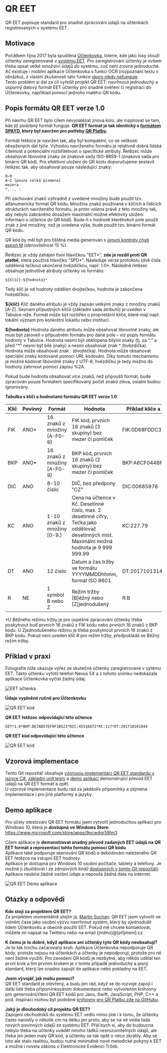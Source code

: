 QR EET
======

QR EET popisuje standard pro snadné zpracování údajů na účtenkách registrovaných v systému EET.

Motivace
-------

Počátkem října 2017 byla spuštěna [Účtenkovka](https://www.uctenkovka.cz/), loterie, kde jako losy slouží účtenky zaregistrované v [systému EET](http://www.etrzby.cz/). Pro zaregistrování účtenky je ovšem třeba opsat velké množství údajů do systému, což není zrovna jednoduché. Ač existuje i mobilní aplikace Účtenkovka s funkcí OCR (rozpoznání textu v obrázku), z vlastní zkušenosti tato funkce [skoro nikdy nefunguje](https://www.zive.cz/bleskovky/jak-registrovat-uctenku-do-eet-loterie-uctenkovka/sc-4-a-189792/default.aspx).  
Tento problém si dal za cíl vyřešit projekt QR EET: navrhnout jednoduchý a úsporný datový formát EET účtenky pro snadné ověření či registraci do Účtenkovky, například pomocí jednoho malého QR kódu.

Popis formátu QR EET verze 1.0
-------

Při návrhu QR EET bylo cílem nevynalézat znova kolo, ale inspirovat se tam, kde již podobný formát funguje.
**QR EET formát je tak identický s [formátem SPAYD](https://qr-platba.cz/pro-vyvojare/), který byl navržen pro potřeby [QR Platby](https://qr-platba.cz/).**

Formát řetězce je navržen tak, aby byl kompaktní, co se velikosti obsažených dat týče. Výhodou navrženého formátu je relativně dobrá lidská čitelnost a potenciální rozšiřitelnost o specifické atributy.
Řetězec může obsahovat libovolné znaky ze znakové sady ISO-8859-1 (znaková sada pro binární QR kód). Pro efektivní uložení do QR kódu doporučujeme sestavit řetězec tak, aby obsahoval pouze následující znaky:
```
0–9
A–Z [pouze velká písmena]
mezera
*, ., :
```
Při zachování znaků výhradně z uvedené množiny bude použit tzv. alfanumerický formát QR kódu. Množina znaků používaná v klíčích a řídících strukturách navrženého formátu, je proto volena právě z této množiny tak, aby nebylo zabráněno dosažení maximální možné efektivity uložení informací o účtence do QR kódů. Bude-li v hodnotě kteréhokoli pole použit znak z jiné množiny, než je uvedena výše, bude použit tzv. binární formát QR kódu.

QR kód by měl být pro tištěná media generován s [úrovní kontroly chyb aspoň M](http://www.qrcode.com/en/about/error_correction.html) (obnovitelnost 15 %).

Řetězec je vždy zahájen fixní hlavičkou "EET*", **zde je rozdíl proti QR platbě**, která používá hlavičku "SPD*". Následuje verze protokolu (dvě čísla oddělená tečkou) ukončená hvězdičkou, např. 1.0*. Následně řetězec obsahuje jednotlivé atributy účtenky ve formátu:

    ${klíč}:${hodnota}*
Tedy klíč je od hodnoty oddělen dvojtečkou, hodnota je zakončena hvězdičkou.


**${klíč}**
Klíč daného atributu je vždy zapsán velkými znaky z množiny znaků [A-Z]. Seznam přípustných klíčů (základní sada atributů) je uveden v Tabulce níže. Formát může být rozšířen o proprietární klíče, které mají např. lokální význam pro konkrétní lokalitu nebo instituci.

**${hodnota}**
Hodnota daného atributu může obsahovat libovolné znaky, ale musí být zároveň v přípustném formátu pro dané pole – viz popis formátu hodnoty v Tabulce. Hodnota nesmí být obklopena bílými znaky (tj. za “:” a před “*” nesmí být bílé znaky) a nesmí obsahovat znak * (hvězdička). Hodnota může obsahovat znak : (dvojtečka).
Hodnota může obsahovat speciální znaky kódované pomocí URL kódování. Díky tomuto mechanismu je možné kódovat libovolné znaky z UTF-8, hvězdičku je tedy možno do hodnoty zahrnout pomocí zápisu %2A.

Pokud bude hodnota obsahovat více znaků, než připouští formát, bude zpracován pouze formátem specifikovaný počet znaků zleva, ostatní budou ignorovány.

**Tabulka s klíči a hodnotami formátu QR EET verze 1.0**

| Klíč     | Povinný | Formát | Hodnota | Příklad klíče a hodnoty |
| -------- | ------- | ------ | ------- | ------------------------------ |
| FIK      | ANO*    | 16 znaků z množiny [A-F0-9] | FIK kód, prvních 16 znaků (3 skupiny) bez mezer či pomlček | FIK:0D68FDDC306C9D48 |
| BKP      | ANO*    | 16 znaků z množiny [A-F0-9] | BKP kód, prvních 16 znaků (2 skupiny) bez mezer či pomlček | BKP:A6CF0448FC2C806C |
| DIC      | ANO     | 8-10 číslic            | DIČ, bez předpony "CZ" | DIC:00685976 |
| KC       | ANO     | 1-10 znaků z množiny [0-9.] | Cena na účtence v Kč. Desetinné číslo, max. 2 desetinné cifry, Tečka jako oddělovač desetinných míst. Maximální možná hodnota je 9 999 999.99 | KC:227.79 |
| DT       | ANO     | 12 číslic | Datum a čas tržby ve formátu YYYYMMDDhhmm, formát ISO 8601 | DT:201710131429 |
| R        | NE      | 1 symbol B nebo Z | Režim tržby [B]ěžný nebo [Z]jednodušený | R:B |

*U Běžného režimu tržby je pro úspěšné zpracování účtenky třeba poskytnout buď prvních 16 znaků z FIK kódu nebo prvních 16 znaků z BKP kódu. U Zjednodušeného režimu je třeba poskytnout prvních 16 znaků z BKP kódu.
Pokud není uveden klíč R pro režim tržby, předpokládá se Běžný režim tržby.


Příklad v praxi
---------------
Fotografie níže ukazuje výřez ze skutečné účtenky zaregistrované v sytému EET. Takto účtenku vyfotil telefon Nexus 5X a z tohoto snímku nedokázala aplikace Účtenkovka vyčíst žádný údaj.

![EET účtenka](https://i.imgur.com/sxgvWc5.jpg)

**Údaje vyplněné ručně pro Účtenkovku**

![QR EET kód](https://i.imgur.com/NF0WXQQ.png)

**QR EET řetězec odpovídající této účtence**
```
EET*1.0*BKP:DE7AB57EF9F1B523*DIC:45316872*KC:117*DT:201710101844
```
**QR EET kód odpovídající této účtence**

![QR EET kód](https://i.imgur.com/9xwEFbQ.png)


Vzorová implementace
--------------------
Tento Git repozitář obsahuje [vzorovou implementaci QR EET standardu v jazyce C#](https://github.com/martinsuchan/qreet/blob/master/Source/QREET.Lib/EetReceipt.cs), [základní unit testy](https://github.com/martinsuchan/qreet/blob/master/Source/QREET.Test/EetToQrTests.cs) a [demo aplikaci](https://github.com/martinsuchan/qreet/tree/master/Source/QREET.UWP) demonstrující převod EET údajů na QR EET formát a zpět.  
U vzorové implementace budu rád za jakékoliv připomínky a zejména implementace i pro jiné platformy a jazyky.


Demo aplikace
-------------
Pro účely otestování QR EET formátu jsem vytvořil jednoduchou aplikaci pro Windows 10, která je **dostupná ve Windows Store**:  
https://www.microsoft.com/store/apps/9pcwdgr58lm3  

Cílem aplikace je **demonstrovat snadný převod zadaných EET údajů na QR EET formát a reprezentaci tohto formátu pomocí QR kódu**.  
Aplikace také podporuje skenování QR kódů a dekódování nalezeného QR EET řetězce na vstupní EET hodnoty.  
Aplikace je dostupná pro Windows 10 osobní počítače, tablety a telefony. Je možné jí zbuildovat i ze zdrojových kódů [dostupných v tomto Git repozitáři](https://github.com/martinsuchan/qreet/tree/master/Source/QREET.UWP). Aplikace nesbírá žádné osobní údaje a neposílá žádná data na internet.

![QR EET Demo aplikace](https://i.imgur.com/CzBFFCY.png)



Otázky a odpovědi
---------------

**Kdo stojí za projektem QR EET?**  
Za projektem momentálně stojím já, [Martin Suchan](https://twitter.com/martinsuchan). QR EET jsem vytvořil ve volném čase jako osobní výzvu navrhnout systém, který by zjednodušil lidem Účtenkovku a obecně použití EET. Pokud mě chcete kontaktovat, můžete mi napsat na Twitteru nebo na email [jméno]@[příjmení].cz.

**K čemu je to dobré, když aplikace ani účtenky tyto QR kódy neobsahují?**  
Je to tak trochu začarovaný kruh. Aplikace Účtenkovka nepodporuje QR kódy, protože nejsou na účtenkách a účtenky je nepodporují, protože pro ně není žádné využití. Pro zavedení QR kódů je nezbytné, aby někdo udělal ten první krok a tím prvním krokem je v tomto případě jednoduchý a jasný standard, který lze snadno zapojit do aplikace nebo pokladny na EET.

**Jsem vývojář, jak mohu pomoci?**  
QR EET standard je otevřený, a budu jen rád, když se do rozvoje zapojí i další lidé třeba připomínkováním dokumentace nebo vytvořením knihovny pro generování/čtení QR EET kódů pro Javu, Swift, JavaScript, PHP, C++ a pod. Inspirací mohou být podobné [knihovny pro QR Platbu zde na GitHubu](https://github.com/spayd).

**Jaký je dlouhodobý cíl projektu QR EET?**  
Zapojení obchodníků do systému EET vedlo mimo jiné i k tomu, že účtenky často narostly o několik cm na délku jen proto, aby se na ně vešla řada nových povinných údajů ze systému EET. Přál bych si, aby do budoucna nebylo třeba na účtenky uvádět mnoho řádků nesrozumitelných údajů, ale třeba jen jeden malý QR kód, a účtenky se tak opět o něco zkrátily. Aby se toto ale stalo realitou, budou nutné minimálně nové metodické pokyny k EET a možná i novela zákona o Elektronické Evidenci Tržeb.
